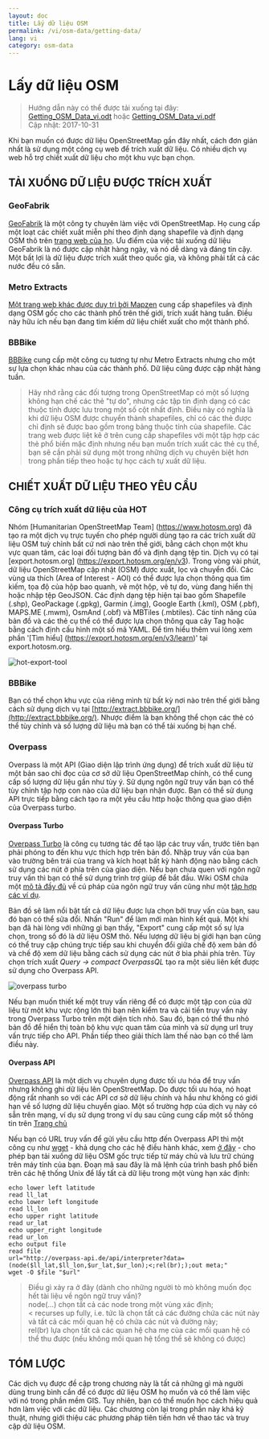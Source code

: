 ```yaml
---
layout: doc
title: Lấy dữ liệu OSM
permalink: /vi/osm-data/getting-data/
lang: vi
category: osm-data
---
```


Lấy dữ liệu OSM
=================  

> Hướng dẫn này có thể được tải xuống tại đây: [Getting_OSM_Data_vi.odt](/files/Getting_OSM_Data_vi.odt) hoặc [Getting_OSM_Data_vi.pdf](/files/Getting_OSM_Data_vi.pdf)  
> Cập nhật: 2017-10-31

Khi bạn muốn có được dữ liệu OpenStreetMap gần đây nhất, cách đơn giản nhất là sử dụng một công cụ web để trích xuất dữ liệu. Có nhiều dịch vụ web hỗ trợ chiết xuất dữ liệu cho một khu vực bạn chọn.  

TẢI XUỐNG DỮ LIỆU ĐƯỢC TRÍCH XUẤT
--------------------------

### GeoFabrik

[GeoFabrik](http://geofabrik.de) là một công ty chuyên làm việc với OpenStreetMap. Họ cung cấp một loạt các chiết xuất miễn phí theo định dạng shapefile và định dạng OSM thô trên [trang web của họ](http://download.geofabrik.de). Ưu điểm của việc tải xuống dữ liệu GeoFabrik là nó được cập nhật hàng ngày, và nó dễ dàng và đáng tin cậy. Một bất lợi là dữ liệu được trích xuất theo quốc gia, và không phải tất cả các nước đều có sẵn.  

### Metro Extracts

[Một trang web khác được duy trì bởi Mapzen](https://mapzen.com/data/metro-extracts/) cung cấp shapefiles và định dạng OSM gốc cho các thành phố trên thế giới, trích xuất hàng tuần. Điều này hữu ích nếu bạn đang tìm kiếm dữ liệu chiết xuất cho một thành phố.  

### BBBike  

[BBBike](http://download.bbbike.org/osm/bbbike/) cung cấp một công cụ tương tự như Metro Extracts nhưng cho một sự lựa chọn khác nhau của các thành phố. Dữ liệu cũng được cập nhật hàng tuần.

>Hãy nhớ rằng các đối tượng trong OpenStreetMap có một số lượng không hạn chế các thẻ "tự do",
>nhưng các tập tin định dạng có các thuộc tính được lưu trong một số cột nhất định.
>Điều này có nghĩa là khi dữ liệu OSM được chuyển thành shapefiles,
>chỉ có các thẻ được chỉ định sẽ được bao gồm trong bảng thuộc tính của shapefile.
>Các trang web được liệt kê ở trên cung cấp shapefiles với một tập hợp các thẻ phổ biến mặc định
>nhưng nếu bạn muốn trích xuất các thẻ cụ thể,
>bạn sẽ cần phải sử dụng một trong những dịch vụ chuyên biệt hơn trong phần tiếp theo hoặc tự học cách tự xuất dữ liệu.

CHIẾT XUẤT DỮ LIỆU THEO YÊU CẦU
-------------------

### Công cụ trích xuất dữ liệu của HOT  

Nhóm [Humanitarian OpenStreetMap Team] (https://www.hotosm.org) đã tạo ra một dịch vụ trực tuyến cho phép người dùng tạo ra các trích xuất dữ liệu OSM tuỳ chỉnh bất cứ nơi nào trên thế giới, bằng cách chọn một khu vực quan tâm, các loại đối tượng bản đồ và định dạng tệp tin. Dịch vụ có tại [export.hotosm.org] (https://export.hotosm.org/en/v3). Trong vòng vài phút, dữ liệu OpenStreetMap cập nhật (OSM) được xuất, lọc và chuyển đổi. Các vùng ưa thích (Area of Interest - AOI) có thể được lựa chọn thông qua tìm kiếm, tọa độ của hộp bao quanh, vẽ một hộp, vẽ tự do, vùng đang hiển thị hoặc nhập tệp GeoJSON. Các định dạng tệp hiện tại bao gồm Shapefile (.shp), GeoPackage (.gpkg), Garmin (.img), Google Earth (.kml), OSM (.pbf), MAPS.ME (.mwm), OsmAnd (.obf) và MBTiles (.mbtiles). Các tính năng của bản đồ và các thẻ cụ thể có thể được lựa chọn thông qua cây Tag hoặc bằng cách định cấu hình một số mã YAML. Để tìm hiểu thêm vui lòng xem phần '[Tìm hiểu] (https://export.hotosm.org/en/v3/learn)' tại export.hotosm.org.

![hot-export-tool][]

### BBBike  

Bạn có thể chọn khu vực của riêng mình từ bất kỳ nơi nào trên thế giới bằng cách sử dụng dịch vụ tại [http://extract.bbbike.org/](http://extract.bbbike.org/). Nhược điểm là bạn không thể chọn các thẻ có thể tùy chỉnh và số lượng dữ liệu mà bạn có thể tải xuống bị hạn chế.  

### Overpass

Overpass là một API (Giao diện lập trình ứng dụng) để trích xuất dữ liệu từ một bản sao chỉ đọc của cơ sở dữ liệu OpenStreetMap chính, có thể cung cấp số lượng dữ liệu gần như tùy ý. Sử dụng ngôn ngữ truy vấn bạn có thể tùy chỉnh tập hợp con nào của dữ liệu bạn nhận được. Bạn có thể sử dụng API trực tiếp bằng cách tạo ra một yêu cầu http hoặc thông qua giao diện của Overpass turbo.

#### Overpass Turbo

[Overpass Turbo](http://overpass-turbo.eu/) là công cụ tương tác để tạo lập các truy vấn, trước tiên bạn phải phóng to đến khu vực thích hợp trên bản đồ. Nhập truy vấn của bạn vào trường bên trái của trang và kích hoạt bất kỳ hành động nào bằng cách sử dụng các nút ở phía trên của giao diện. Nếu bạn chưa quen với ngôn ngữ truy vấn thì bạn có thể sử dụng trình trợ giúp để bắt đầu. Wiki OSM chứa một [mô tả đầy đủ](http://wiki.openstreetmap.org/wiki/Overpass_API/Overpass_QL) về cú pháp của ngôn ngữ truy vấn cũng như một [tập hợp các ví dụ](http://wiki.openstreetmap.org/wiki/Overpass_API/Overpass_API_by_Example).

Bản đồ sẽ làm nổi bật tất cả dữ liệu được lựa chọn bởi truy vấn của bạn, sau đó bạn có thể sửa đổi. Nhấn "Run" để làm mới màn hình kết quả. Một khi bạn đã hài lòng với những gì bạn thấy, "Export" cung cấp một số sự lựa chọn, trong số đó là dữ liệu OSM thô. Nếu lượng dữ liệu bị giới hạn bạn cũng có thể truy cập chúng trực tiếp sau khi chuyển đổi giữa chế độ xem bản đồ và chế độ xem dữ liệu bằng cách sử dụng các nút ở bìa phải phía trên. Tùy chọn trích xuất *Query -> compact OverpassQL* tạo ra một siêu liên kết được sử dụng cho Overpass API.

![overpass turbo][]

Nếu bạn muốn thiết kế một truy vấn riêng để có được một tập con của dữ liệu từ một khu vực rộng lớn thì bạn nên kiểm tra và cải tiến truy vấn này trong Overpass Turbo trên một diện tích nhỏ. Sau đó, bạn có thể thu nhỏ bản đồ để hiển thị toàn bộ khu vực quan tâm của mình và sử dụng url truy vấn trực tiếp cho API. Phần tiếp theo giải thích làm thế nào bạn có thể làm điều này.

#### Overpass API

[Overpass API](http://wiki.openstreetmap.org/wiki/Overpass_API) là một dịch vụ chuyên dụng được tối ưu hóa để truy vấn nhưng không ghi dữ liệu lên OpenStreetMap. Do được tối ưu hóa, nó hoạt động rất nhanh so với các API cơ sở dữ liệu chính và hầu như không có giới hạn về số lượng dữ liệu chuyển giao. Một số trường hợp của dịch vụ này có sẵn trên mạng, ví dụ sử dụng trong ví dụ sau cũng cung cấp một số thông tin trên [Trang chủ](http://overpass-api.de/)

Nếu bạn có URL truy vấn để gửi yêu cầu http đến Overpass API thì một công cụ như [wget](https://www.gnu.org/software/wget/) - khả dụng cho các hệ điều hành khác, xem [ở đây](http://wget.addictivecode.org/FrequentlyAskedQuestions?action=show&redirect=Faq#download) - cho phép bạn tải xuống dữ liệu OSM gốc trực tiếp từ máy chủ và lưu trữ chúng trên máy tính của bạn. Đoạn mã sau đây là mã lệnh của trình bash phổ biến trên các hệ thống Unix để lấy tất cả dữ liệu trong một vùng hạn xác định:

```
echo lower left latitude
read ll_lat
echo lower left longitude
read ll_lon
echo upper right latitude
read ur_lat
echo upper_right longitude
read ur_lon
echo output file
read file
url="http://overpass-api.de/api/interpreter?data=(node($ll_lat,$ll_lon,$ur_lat,$ur_lon);<;rel(br););out meta;"
wget -O $file "$url"
```
>Điều gì xảy ra ở đây (dành cho những người tò mò không muốn đọc hết tài liệu về ngôn ngữ truy vấn)?  
>node(...) chọn tất cả các node trong một vùng xác định;  
>< recurses up fully, i.e. tức là chọn tất cả các đường chứa các nút này và tất cả các mối quan hệ có chứa các nút và đường này;  
>rel(br) lựa chọn tất cả các quan hệ cha mẹ của các mối quan hệ có thể thu được (nếu không mối quan hệ tổng thể sẽ không có được)
>



TÓM LƯỢC
-------  

Các dịch vụ được đề cập trong chương này là tất cả những gì mà người dùng trung bình cần để có được dữ liệu OSM họ muốn và có thể làm việc với nó trong phần mềm GIS. Tuy nhiên, bạn có thể muốn học cách hiệu quả hơn làm việc với các dữ liệu. Các chương còn lại trong phần này khá kỹ thuật, nhưng giới thiệu các phương pháp tiên tiến hơn về thao tác và truy cập dữ liệu OSM.  


[hot-export-tool]: /images/osm-data/hot-export-tool.png
[overpass turbo]: /images/osm-data/overpass_turbo.png